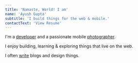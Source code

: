 ```yaml
---
title: 'Namaste, World! I am'
name: 'Ayush Gupta'
subtitle: 'I build things for the web & mobile.'
contactText: 'View Resume'
---
```


I'm a [developer](https://github.com/gupta-ji6) and a passionate mobile [photographer](https://www.instagram.com/_.guptaji._/).

I enjoy building, learning & exploring things that live on the web.

I often [write](https://medium.com/@guptaji) blogs and design things.
